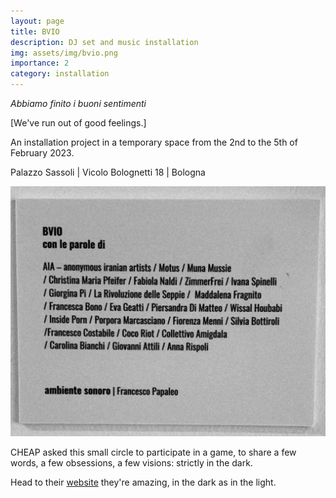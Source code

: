 ```yaml
---
layout: page
title: BVIO
description: DJ set and music installation
img: assets/img/bvio.png
importance: 2
category: installation
---
```


_Abbiamo finito i buoni sentimenti_

[We've run out of good feelings.]

An installation project in a temporary space from the 2nd to the 5th of February 2023.

Palazzo Sassoli | Vicolo Bolognetti 18 | Bologna

<img src="/assets/img/bvio-mambo.png" alt="BVIO Mambo" width="600" height="400">

CHEAP asked this small circle to participate in a game, to share a few words, a few obsessions, a few visions: strictly in the dark.

Head to their [website](https://www.cheapfestival.it/bvio-un-progetto-di-cheap-dal-2-al-5-febbraio-a-bologna/) they're amazing, in the dark as in the light.
